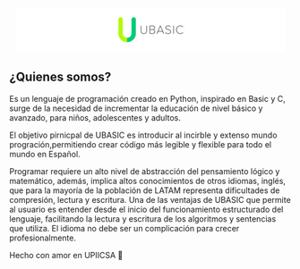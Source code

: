 <div align="center"> 
  <img src="icons/logo_size.jpg">
</div>


## ¿Quienes somos?

Es un lenguaje de programación creado en Python, inspirado en Basic  y C, surge de la necesidad de incrementar la educación de nivel básico y avanzado, para niños,  adolescentes y adultos.

El objetivo pirnicpal de UBASIC es introducir al incirble y extenso mundo progración,permitiendo crear código más legible y flexible para todo el mundo en Español. 

Programar requiere un alto nivel de abstracción del pensamiento lógico y matemático, además, implica altos conocimientos de otros idiomas, inglés, que para la mayoría de la población de LATAM representa dificultades de compresión, lectura y escritura. 
Una de las ventajas de UBASIC que permite al usuario es entender desde el inicio del funcionamiento estructurado del lenguaje, facilitando la lectura y escritura de los algoritmos y sentencias que utiliza.
El idioma no debe ser un complicación para crecer profesionalmente.


Hecho con amor en UPIICSA 💚